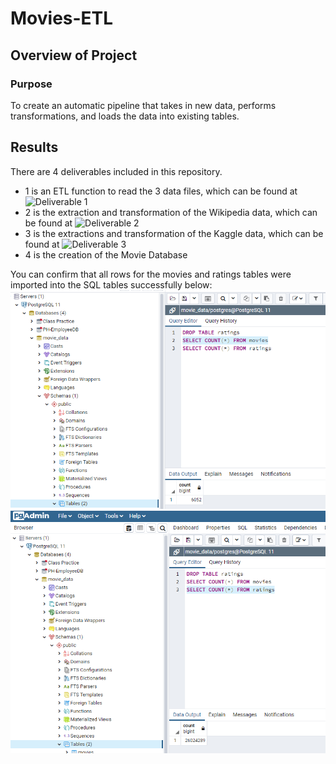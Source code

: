 # Movies-ETL

## Overview of Project

### Purpose
To create an automatic pipeline that takes in new data, performs transformations, and loads the data into existing tables.

## Results
There are 4 deliverables included in this repository.
- 1 is an ETL function to read the 3 data files, which can be found at ![Deliverable 1](./ETL_function_test.ipynb)
- 2 is the extraction and transformation of the Wikipedia data, which can be found at ![Deliverable 2](./ETL_clean_wiki_movies.ipynb)
- 3 is the extractions and transformation of the Kaggle data, which can be found at ![Deliverable 3](./ETL_clean_kaggle_data.ipynb)
- 4 is the creation of the Movie Database

You can confirm that all rows for the movies and ratings tables were imported into the SQL tables successfully below:
![Movies](./Resources/movies_query.png)
![Ratings](./Resources/ratings_query.png)